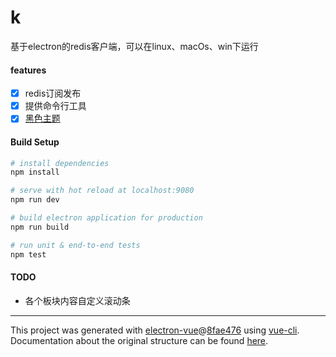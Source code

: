 # k

基于electron的redis客户端，可以在linux、macOs、win下运行


#### features
- [x] redis订阅发布
- [x] 提供命令行工具
- [x] [黑色主题](https://github.com/Arattian/element-theme-dark)

#### Build Setup

``` bash
# install dependencies
npm install

# serve with hot reload at localhost:9080
npm run dev

# build electron application for production
npm run build

# run unit & end-to-end tests
npm test


```

#### TODO

- 各个板块内容自定义滚动条

---

This project was generated with [electron-vue](https://github.com/SimulatedGREG/electron-vue)@[8fae476](https://github.com/SimulatedGREG/electron-vue/tree/8fae4763e9d225d3691b627e83b9e09b56f6c935) using [vue-cli](https://github.com/vuejs/vue-cli). Documentation about the original structure can be found [here](https://simulatedgreg.gitbooks.io/electron-vue/content/index.html).
